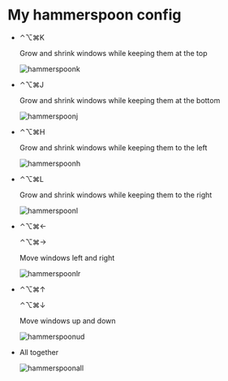 # My hammerspoon config


- ⌃⌥⌘K

    Grow and shrink windows while keeping them at the top
    
    ![hammerspoonk](https://cloud.githubusercontent.com/assets/15813674/17089439/40b7e2b6-51fd-11e6-9602-649c23089c62.gif)


- ⌃⌥⌘J

    Grow and shrink windows while keeping them at the bottom
    
    ![hammerspoonj](https://cloud.githubusercontent.com/assets/15813674/17089440/40b9cf0e-51fd-11e6-8158-40163d84fb01.gif)


- ⌃⌥⌘H

    Grow and shrink windows while keeping them to the left
    
    ![hammerspoonh](https://cloud.githubusercontent.com/assets/15813674/17089438/40b700ee-51fd-11e6-8dfb-0115aa5804d7.gif)


- ⌃⌥⌘L

    Grow and shrink windows while keeping them to the right
    
    ![hammerspoonl](https://cloud.githubusercontent.com/assets/15813674/17089437/40b5f118-51fd-11e6-8321-cb8be81945bd.gif)


- ⌃⌥⌘←

    ⌃⌥⌘→
    
    Move windows left and right
    
    ![hammerspoonlr](https://cloud.githubusercontent.com/assets/15813674/17089436/40b53bec-51fd-11e6-8775-9b8d4db7414b.gif)


- ⌃⌥⌘↑

    ⌃⌥⌘↓
    
    Move windows up and down
    
    ![hammerspoonud](https://cloud.githubusercontent.com/assets/15813674/17089435/4086fe44-51fd-11e6-8270-d5640fad494e.gif)


- All together
    
    ![hammerspoonall](https://cloud.githubusercontent.com/assets/15813674/17089441/40e4d226-51fd-11e6-86a5-7de6420fe352.gif)


